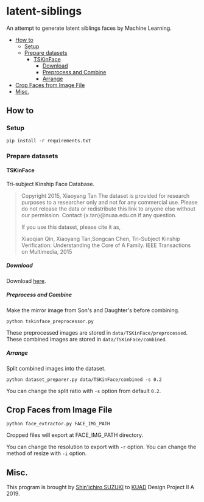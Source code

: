 # latent-siblings

An attempt to generate latent siblings faces by Machine Learning.

- [How to](#how-to)
  - [Setup](#setup)
  - [Prepare datasets](#prepare-datasets)
    - [TSKinFace](#tskinface)
      - [Download](#download)
      - [Preprocess and Combine](#preprocess-and-combine)
      - [Arrange](#arrange)
- [Crop Faces from Image File](#crop-faces-from-image-file)
- [Misc.](#misc)

## How to

### Setup

```console
pip install -r requirements.txt
```

### Prepare datasets

#### TSKinFace

Tri-subject Kinship Face Database.

> Copyright 2015, Xiaoyang Tan
> The dataset is provided for research purposes to a researcher only and not for any commercial use. Please do not release the data or redistribute this link to anyone else without our permission. Contact {x.tan}@nuaa.edu.cn if any question.
>
> If you use this dataset, please cite it as,
>
> Xiaoqian Qin, Xiaoyang Tan,Songcan Chen, Tri-Subject Kinship Verification: Understanding the Core of A Family.  IEEE Transactions on Multimedia, 2015

##### Download

Download [here](http://parnec.nuaa.edu.cn/xtan/data/datasets/TSKinFace_Data.zip).

##### Preprocess and Combine

Make the mirror image from Son's and Daughter's before combining.

```console
python tskinface_preprocessor.py
```

These preprocessed images are stored in `data/TSKinFace/preprocessed`.
These combined images are stored in `data/TSKinFace/combined`.

##### Arrange

Split combined images into the dataset.

```console
python dataset_preparer.py data/TSKinFace/combined -s 0.2
```

You can change the split ratio with `-s` option from default `0.2`.

## Crop Faces from Image File

```console
python face_extractor.py FACE_IMG_PATH
```

Cropped files will export at FACE_IMG_PATH directory.

You can change the resolution to export with `-r` option.
You can change the method of resize with `-i` option.

## Misc.

This program is brought by [Shin'ichiro SUZUKI](https://github.com/shin-sforzando) to [KUAD](https://www.kyoto-art.ac.jp) Design Project II A 2019.
